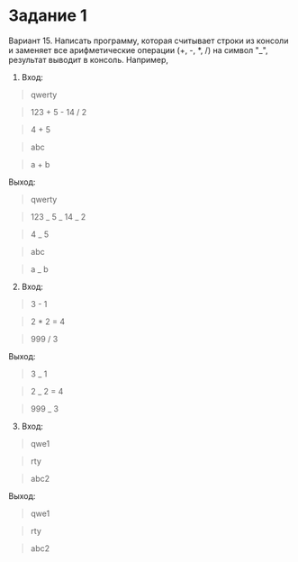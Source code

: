 # Задание 1

Вариант 15.
Написать программу, которая считывает строки из консоли и заменяет все арифметические операции (+, -, *, /) на символ "_", результат выводит в консоль.
Например,
1) Вход:

>qwerty

>123 + 5 - 14 / 2

>4 + 5

>abc

>a + b


Выход:

>qwerty

>123 _ 5 _ 14 _ 2

>4 _ 5

>abc

>a _ b



2) Вход:

>3 - 1

>2 * 2 = 4

>999 / 3


Выход:

>3 _ 1

>2 _ 2 = 4

>999 _ 3



3) Вход:

>qwe1

>rty

>abc2


Выход:

>qwe1

>rty

>abc2

